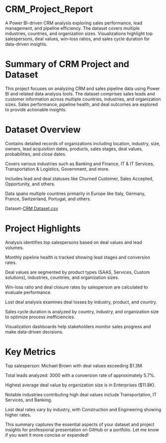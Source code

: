 # CRM_Project_Report
A Power BI-driven CRM analysis exploring sales performance, lead management, and pipeline efficiency. The dataset covers multiple industries, countries, and organization sizes. Visualizations highlight top salespersons, deal values, win–loss ratios, and sales cycle duration for data-driven insights.

# Summary of CRM Project and Dataset
This project focuses on analyzing CRM and sales pipeline data using Power BI and related data analysis tools. The dataset comprises sales leads and customer information across multiple countries, industries, and organization sizes. Sales performance, pipeline health, and deal outcomes are explored to provide actionable insights.

# Dataset Overview
Contains detailed records of organizations including location, industry, size, owners, lead acquisition dates, products, sales stages, deal values, probabilities, and close dates.

Covers various industries such as Banking and Finance, IT & IT Services, Transportation & Logistics, Government, and more.

Includes lead and deal statuses like Churned Customer, Sales Accepted, Opportunity, and others.

Data spans multiple countries primarily in Europe like Italy, Germany, France, Switzerland, Portugal, and others.

Dataset-[CRM Dataset.csv]()

# Project Highlights
Analysis identifies top salespersons based on deal values and lead volumes.

Monthly pipeline health is tracked showing lead stages and conversion rates.

Deal values are segmented by product types (SAAS, Services, Custom solutions), industries, countries, and organization sizes.

Win-loss ratio and deal closure rates by salesperson are calculated to evaluate performance.

Lost deal analysis examines deal losses by industry, product, and country.

Sales cycle duration is analyzed by country, industry, and organization size to optimize process inefficiencies.

Visualization dashboards help stakeholders monitor sales progress and make data-driven decisions.

# Key Metrics
Top salesperson: Michael Brown with deal values exceeding $1.3M.

Total leads analyzed: 3000 with a conversion rate of approximately 5.7%.

Highest average deal value by organization size is in Enterprises ($11.8K).

Notable industries contributing high deal values include Transportation, IT Services, and Banking.

Lost deal rates vary by industry, with Construction and Engineering showing higher rates.

This summary captures the essential aspects of your dataset and project insights for professional presentation on GitHub or a portfolio. Let me know if you want it more concise or expanded!

